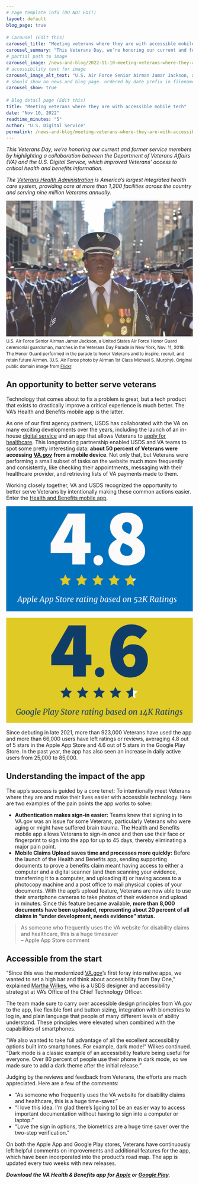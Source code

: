 ```yaml
---
# Page template info (DO NOT EDIT)
layout: default
blog_page: true

# Carousel (Edit this)
carousel_title: "Meeting veterans where they are with accessible mobile tech"
carousel_summary: "This Veterans Day, we’re honoring our current and former service members by highlighting a collaboration between the Department of Veterans Affairs and the U.S. Digital Service."
# partial path to image
carousel_image: /news-and-blog/2022-11-10-meeting-veterans-where-they-are-with-accessible-mobile-tech-img/carousel-veterans-card.jpg
# accessibility text for image
carousel_image_alt_text: "U.S. Air Force Senior Airman Jamar Jackson, a United States Air Force Honor Guard ceremonial guardsman, marches in the Veterans Day Parade in New York, Nov. 11, 2018"
# should show on news and blog page. ordered by date prefix in filename
carousel_show: true

# Blog detail page (Edit this)
title: "Meeting veterans where they are with accessible mobile tech"
date: "Nov 10, 2022"
readtime_minutes: "5"
author: "U.S. Digital Service"
permalink: /news-and-blog/meeting-veterans-where-they-are-with-accessible-mobile-tech-fba73d
---
```


_This Veterans Day, we’re honoring our current and former service members by highlighting a collaboration between the Department of Veterans Affairs (VA) and the U.S. Digital Service, which improved Veterans’ access to critical health and benefits information._

_The_ [_Veterans Health Administration_](https://www.va.gov/health/) _is America’s largest integrated health care
system, providing care at more than 1,200 facilities across the country and serving nine million Veterans annually._

![A young man with dark brown skin wears a United States Air Force uniform and stands in the streets of New York City flanked by fellow airmen for the Veterans Day Parade in 2018.](2022-11-10-meeting-veterans-where-they-are-with-accessible-mobile-tech-img/cmJyOg.jpg)
<small>U.S. Air Force Senior Airman Jamar Jackson, a United States Air Force Honor Guard ceremonial guardsman, marches in the Veterans Day Parade in New York, Nov. 11, 2018. The Honor Guard performed in the parade to honor Veterans and to
inspire, recruit, and retain future Airmen. (U.S. Air Force photo by Airman 1st Class Michael S. Murphy). Original
public domain image from [Flickr](https://www.flickr.com/photos/39955793@N07/31994342348/).</small>

## An opportunity to better serve veterans

Technology that comes about to fix a problem is great, but a tech product that exists to drastically improve a critical
experience is much better. The VA’s Health and Benefits mobile app is the latter.

As one of our first agency partners, USDS has collaborated with the VA on many exciting developments over the years,
including the launch of an in-house [digital service](https://medium.com/the-u-s-digital-service/the-u-s-digital-service-at-va-turns-3-d2f0494ec31d) and an app that allows Veterans to [apply for healthcare](https://medium.com/the-u-s-digital-service/introducing-a-new-digital-application-for-healthcare-at-va-610d8bac4c78). This longstanding partnership enabled USDS and VA teams to spot some pretty interesting data: **about 50 percent of Veterans were accessing** [**VA.gov**](http://va.gov/) **from a mobile device**. Not only that, but Veterans were performing a small subset of tasks on the website much more frequently and consistently, like checking their appointments, messaging with their healthcare provider, and retrieving lists of VA payments made to them.

Working closely together, VA and USDS recognized the opportunity to better serve Veterans by intentionally making these
common actions easier. Enter the [Health and Benefits mobile app](https://news.va.gov/109175/va-mobile-app-six-essential-facts/).

![Image of large text on a bright blue background that displays the 4.8 out of 5 star rating the VA Health and Benefits mobile app has on the Apple App Store. Text at the bottom of the graphic notes that the Apple App Store rating is based on 52,000 ratings](2022-11-10-meeting-veterans-where-they-are-with-accessible-mobile-tech-img/m2_vTA.png)

![Image of large text on a yellow background that displays the 4.6 out of 5 star rating the VA Health and Benefits mobile app has on the Google Play Store. Text at the bottom of the graphic notes that the Google Play Store rating is based on 14,000 ratings](2022-11-10-meeting-veterans-where-they-are-with-accessible-mobile-tech-img/aV8EZQ.png)

Since debuting in late 2021, more than 923,000 Veterans have used the app and more than 66,000 users have left ratings
or reviews, averaging 4.8 out of 5 stars in the Apple App Store and 4.6 out of 5 stars in the Google Play Store. In the
past year, the app has also seen an increase in daily active users from 25,000 to 85,000.

## Understanding the impact of the app

The app’s success is guided by a core tenet: To intentionally meet Veterans where they are and make their lives easier
with accessible technology. Here are two examples of the pain points the app works to solve:

- **Authentication makes sign-in easier:** Teams knew that signing in to VA.gov was an issue for some Veterans,
  particularly Veterans who were aging or might have suffered brain trauma. The Health and Benefits mobile app allows
  Veterans to sign-in once and then use their face or fingerprint to sign into the app for up to 45 days, thereby
  eliminating a major pain point.
- **Mobile Claims Upload saves time and processes more quickly:** Before the launch of the Health and Benefits app,
  sending supporting documents to prove a benefits claim meant having access to either a computer and a digital
  scanner (and then scanning your evidence, transferring it to a computer, and uploading it) or having access to a
  photocopy machine and a post office to mail physical copies of your documents. With the app’s upload feature, Veterans are now able to use their smartphone cameras to take photos of their evidence and upload in minutes. Since this feature became available, **more than 8,000 documents have been uploaded, representing about 20 percent of all claims in “under development, needs evidence” status.**

<blockquote class="pullquote" markdown="1">
  As someone who frequently uses the VA website for disability claims and healthcare, this is a huge timesaver
  <footer>– Apple App Store comment</footer>
</blockquote>

## Accessible from the start

“Since this was the modernized [VA.gov](http://va.gov/)’s first foray into native apps, we wanted to set a high bar and
think about accessibility from Day One,” explained [Martha Wilkes](https://medium.com/the-u-s-digital-service/martha-wilkes-designer-accessibility-strategist-120e6e2ecc25), who is a USDS designer and accessibility strategist at VA’s Office of the Chief Technology Officer.

The team made sure to carry over accessible design principles from VA.gov to the app, like flexible font and button
sizing, integration with biometrics to log in, and plain language that people of many different levels of ability
understand. These principles were elevated when combined with the capabilities of smartphones.

“We also wanted to take full advantage of all the excellent accessibility options built into smartphones. For example, dark mode!” Wilkes continued. “Dark mode is a classic example of an accessibility feature being useful for everyone. Over 80 percent of people use their phone in dark mode, so we made sure to add a dark theme after the initial release.”

Judging by the reviews and feedback from Veterans, the efforts are much appreciated. Here are a few of the comments:

- “As someone who frequently uses the VA website for disability claims and healthcare, this is a huge time-saver.”
- “I love this idea. I’m glad there’s [going to] be an easier way to access important documentation without having to
  sign into a computer or laptop.”
- “Love the sign in options, the biometrics are a huge time saver over the two-step verification.”

On both the Apple App and Google Play stores, Veterans have continuously left helpful comments on improvements and
additional features for the app, which have been incorporated into the product’s road map. The app is updated every two
weeks with new releases.

**_Download the VA Health & Benefits app for [Apple](https://apps.apple.com/us/app/va-health-and-benefits/id1559609596) or
[Google Play](https://play.google.com/store/apps/details?id=gov.va.mobileapp&hl=en_US&gl=US&pli=1)._**
